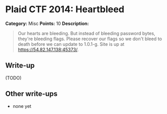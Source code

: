 # Plaid CTF 2014: Heartbleed

**Category:** Misc
**Points:** 10
**Description:**

> Our hearts are bleeding. But instead of bleeding password bytes, they're bleeding flags. Please recover our flags so we don't bleed to death before we can update to 1.0.1-g. Site is up at <https://54.82.147.138:45373/>.

## Write-up

(TODO)

## Other write-ups

* none yet
